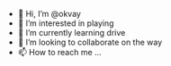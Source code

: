 - 👋 Hi, I’m @okvay
- 👀 I’m interested in playing
- 🌱 I’m currently learning drive
- 💞️ I’m looking to collaborate on the way
- 📫 How to reach me ...

<!---
okvay/okvay is a ✨ special ✨ repository because its `README.md` (this file) appears on your GitHub profile.
You can click the Preview link to take a look at your changes.
--->
